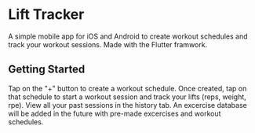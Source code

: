 # Lift Tracker

A simple mobile app for iOS and Android to create workout schedules and track your workout sessions.
Made with the Flutter framwork.

## Getting Started

Tap on the "+" button to create a workout schedule. Once created, tap on that schedule to start a workout session
and track your lifts (reps, weight, rpe). View all your past sessions in the history tab. An excercise database
will be added in the future with pre-made excercises and workout schedules.
